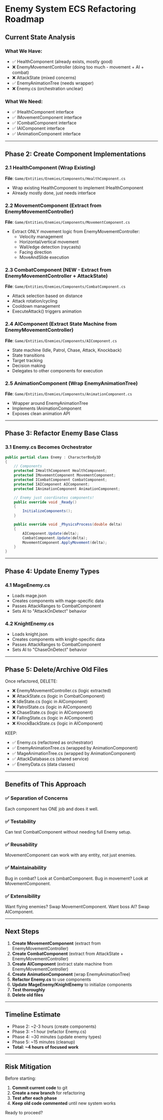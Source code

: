 # Enemy System ECS Refactoring Roadmap

## Current State Analysis

### What We Have:

- ✅ HealthComponent (already exists, mostly good)
- ❌ EnemyMovementController (doing too much - movement + AI + combat)
- ❌ AttackState (mixed concerns)
- ✅ EnemyAnimationTree (needs wrapper)
- ❌ Enemy.cs (orchestration unclear)

### What We Need:

- ✅ IHealthComponent interface
- ✅ IMovementComponent interface
- ✅ ICombatComponent interface
- ✅ IAIComponent interface
- ✅ IAnimationComponent interface

---

## Phase 2: Create Component Implementations

### 2.1 HealthComponent (Wrap Existing)

**File**: `Game/Entities/Enemies/Components/HealthComponent.cs`

- Wrap existing HealthComponent to implement IHealthComponent
- Already mostly done, just needs interface

### 2.2 MovementComponent (Extract from EnemyMovementController)

**File**: `Game/Entities/Enemies/Components/MovementComponent.cs`

- Extract ONLY movement logic from EnemyMovementController:
  - Velocity management
  - Horizontal/vertical movement
  - Wall/edge detection (raycasts)
  - Facing direction
  - MoveAndSlide execution

### 2.3 CombatComponent (NEW - Extract from EnemyMovementController + AttackState)

**File**: `Game/Entities/Enemies/Components/CombatComponent.cs`

- Attack selection based on distance
- Attack rotation/cycling
- Cooldown management
- ExecuteAttack() triggers animation

### 2.4 AIComponent (Extract State Machine from EnemyMovementController)

**File**: `Game/Entities/Enemies/Components/AIComponent.cs`

- State machine (Idle, Patrol, Chase, Attack, Knockback)
- State transitions
- Target tracking
- Decision making
- Delegates to other components for execution

### 2.5 AnimationComponent (Wrap EnemyAnimationTree)

**File**: `Game/Entities/Enemies/Components/AnimationComponent.cs`

- Wrapper around EnemyAnimationTree
- Implements IAnimationComponent
- Exposes clean animation API

---

## Phase 3: Refactor Enemy Base Class

### 3.1 Enemy.cs Becomes Orchestrator

```csharp
public partial class Enemy : CharacterBody3D
{
    // Components
    protected IHealthComponent HealthComponent;
    protected IMovementComponent MovementComponent;
    protected ICombatComponent CombatComponent;
    protected IAIComponent AIComponent;
    protected IAnimationComponent AnimationComponent;

    // Enemy just coordinates components!
    public override void _Ready()
    {
        InitializeComponents();
    }

    public override void _PhysicsProcess(double delta)
    {
        AIComponent.Update(delta);
        CombatComponent.Update(delta);
        MovementComponent.ApplyMovement(delta);
    }
}
```

---

## Phase 4: Update Enemy Types

### 4.1 MageEnemy.cs

- Loads mage.json
- Creates components with mage-specific data
- Passes AttackRanges to CombatComponent
- Sets AI to "AttackOnDetect" behavior

### 4.2 KnightEnemy.cs

- Loads knight.json
- Creates components with knight-specific data
- Passes AttackRanges to CombatComponent
- Sets AI to "ChaseOnDetect" behavior

---

## Phase 5: Delete/Archive Old Files

Once refactored, DELETE:

- ❌ EnemyMovementController.cs (logic extracted)
- ❌ AttackState.cs (logic in CombatComponent)
- ❌ IdleState.cs (logic in AIComponent)
- ❌ PatrolState.cs (logic in AIComponent)
- ❌ ChaseState.cs (logic in AIComponent)
- ❌ FallingState.cs (logic in AIComponent)
- ❌ KnockBackState.cs (logic in AIComponent)

KEEP:

- ✅ Enemy.cs (refactored as orchestrator)
- ✅ EnemyAnimationTree.cs (wrapped by AnimationComponent)
- ✅ MageAnimationTree.cs (wrapped by AnimationComponent)
- ✅ AttackDatabase.cs (shared service)
- ✅ EnemyData.cs (data classes)

---

## Benefits of This Approach

### ✅ Separation of Concerns

Each component has ONE job and does it well.

### ✅ Testability

Can test CombatComponent without needing full Enemy setup.

### ✅ Reusability

MovementComponent can work with any entity, not just enemies.

### ✅ Maintainability

Bug in combat? Look at CombatComponent. Bug in movement? Look at MovementComponent.

### ✅ Extensibility

Want flying enemies? Swap MovementComponent. Want boss AI? Swap AIComponent.

---

## Next Steps

1. **Create MovementComponent** (extract from EnemyMovementController)
2. **Create CombatComponent** (extract from AttackState + EnemyMovementController)
3. **Create AIComponent** (extract state machine from EnemyMovementController)
4. **Create AnimationComponent** (wrap EnemyAnimationTree)
5. **Refactor Enemy.cs** to use components
6. **Update MageEnemy/KnightEnemy** to initialize components
7. **Test thoroughly**
8. **Delete old files**

---

## Timeline Estimate

- Phase 2: ~2-3 hours (create components)
- Phase 3: ~1 hour (refactor Enemy.cs)
- Phase 4: ~30 minutes (update enemy types)
- Phase 5: ~15 minutes (cleanup)
- **Total: ~4 hours of focused work**

---

## Risk Mitigation

Before starting:

1. **Commit current code** to git
2. **Create a new branch** for refactoring
3. **Test after each phase**
4. **Keep old code commented** until new system works

Ready to proceed?
